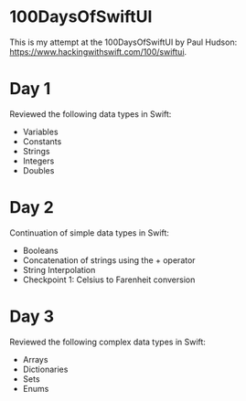# 100DaysOfSwiftUI
This is my attempt at the 100DaysOfSwiftUI by Paul Hudson: https://www.hackingwithswift.com/100/swiftui.

# Day 1
Reviewed the following data types in Swift:
- Variables
- Constants
- Strings
- Integers
- Doubles

# Day 2
Continuation of simple data types in Swift:
- Booleans
- Concatenation of strings using the + operator
- String Interpolation
- Checkpoint 1: Celsius to Farenheit conversion

# Day 3
Reviewed the following complex data types in Swift:
- Arrays
- Dictionaries
- Sets
- Enums
